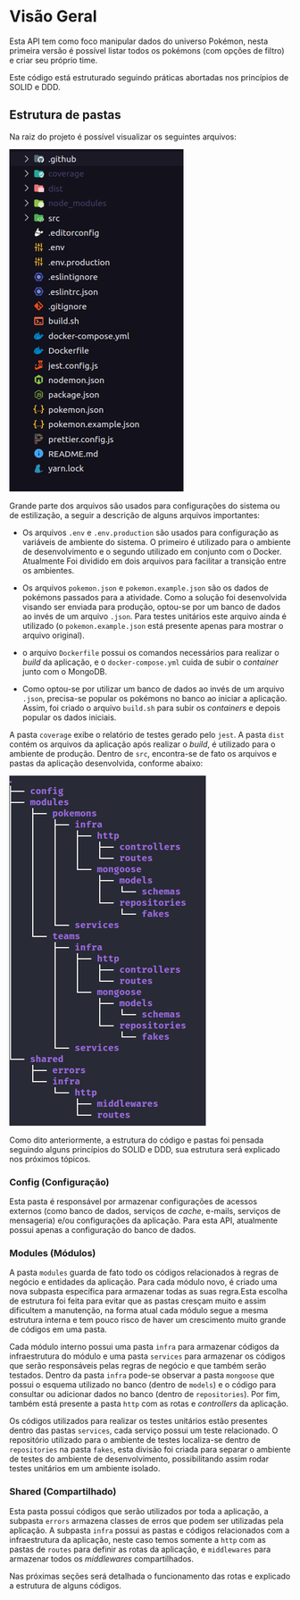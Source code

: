 # Visão Geral

Esta API tem como foco manipular dados do universo Pokémon, nesta primeira versão é possível listar todos os pokémons (com opções de filtro) e criar seu próprio time.

Este código está estruturado seguindo práticas abortadas nos princípios de SOLID e DDD.

## Estrutura de pastas

Na raiz do projeto é possível visualizar os seguintes arquivos:

![Estrutura externa](estrutura-externa.png)

Grande parte dos arquivos são usados para configurações do sistema ou de estilização, a seguir a descrição de alguns arquivos importantes:

- Os arquivos ```.env``` e ```.env.production``` são usados para configuração as variáveis de ambiente do sistema. O primeiro é utilizado para o ambiente de desenvolvimento e o segundo utilizado em conjunto com o Docker. Atualmente Foi dividido em dois arquivos para facilitar a transição entre os ambientes.

- Os arquivos ```pokemon.json``` e ```pokemon.example.json``` são os dados de pokémons passados para a atividade. Como a solução foi desenvolvida visando ser enviada para produção, optou-se por um banco de dados ao invés de um arquivo ```.json```. Para testes unitários este arquivo ainda é utilizado (o ```pokemon.example.json``` está presente apenas para mostrar o arquivo original).

- o arquivo ```Dockerfile``` possui os comandos necessários para realizar o *build* da aplicação, e o ```docker-compose.yml``` cuida de subir o *container* junto com o MongoDB.

- Como optou-se por utilizar um banco de dados ao invés de um arquivo ```.json```, precisa-se popular os pokémons no banco ao iniciar a aplicação. Assim, foi criado o arquivo ```build.sh``` para subir os *containers* e depois popular os dados iniciais.

A pasta ```coverage``` exibe o relatório de testes gerado pelo ```jest```. A pasta ```dist``` contém os arquivos da aplicação após realizar o *build*, é utilizado para o ambiente de produção. Dentro de ```src```, encontra-se de fato os arquivos e pastas da aplicação desenvolvida, conforme abaixo:

![Estrutura do código](src-estrutura.png)

Como dito anteriormente, a estrutura do código e pastas foi pensada seguindo alguns princípios do SOLID e DDD, sua estrutura será explicado nos próximos tópicos.

### Config (Configuração)

Esta pasta é responsável por armazenar configurações de acessos externos (como banco de dados, serviços de *cache*, e-mails, serviços de mensageria) e/ou configurações da aplicação. Para esta API, atualmente possui apenas a configuração do banco de dados.

### Modules (Módulos)

A pasta ```modules``` guarda de fato todo os códigos relacionados à regras de negócio e entidades da aplicação. Para cada módulo novo, é criado uma nova subpasta específica para armazenar todas as suas regra.Esta escolha de estrutura foi feita para evitar que as pastas cresçam muito e assim dificultem a manutenção, na forma atual cada módulo segue a mesma estrutura interna e tem pouco risco de haver um crescimento muito grande de códigos em uma pasta.

Cada módulo interno possui uma pasta ```infra``` para armazenar códigos da infraestrutura do módulo e uma pasta ```services``` para armazenar os códigos que serão responsáveis pelas regras de negócio e que também serão testados. Dentro da pasta ```infra``` pode-se observar a pasta ```mongoose``` que possui o esquema utilizado no banco (dentro de ```models```) e o código para consultar ou adicionar dados no banco (dentro de ```repositories```). Por fim, também está presente a pasta ```http``` com as rotas e *controllers* da aplicação.

Os códigos utilizados para realizar os testes unitários estão presentes dentro das pastas ```services```, cada serviço possui um teste relacionado. O repositório utilizado para o ambiente de testes localiza-se dentro de ```repositories``` na pasta ```fakes```, esta divisão foi criada para separar o ambiente de testes do ambiente de desenvolvimento, possibilitando assim rodar testes unitários em um ambiente isolado.

### Shared (Compartilhado)

Esta pasta possui códigos que serão utilizados por toda a aplicação, a subpasta ```errors``` armazena classes de erros que podem ser utilizadas pela aplicação. A subpasta ```infra``` possui as pastas e códigos relacionados com a infraestrutura da aplicação, neste caso temos somente a ```http``` com as pastas de ```routes``` para definir as rotas da aplicação, e ```middlewares``` para armazenar todos os *middlewares* compartilhados.

Nas próximas seções será detalhada o funcionamento das rotas e explicado a estrutura de alguns códigos.
